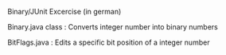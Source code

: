 Binary/JUnit Excercise (in german)

Binary.java class : Converts integer number into binary numbers

BitFlags.java : Edits a specific bit position of a integer number